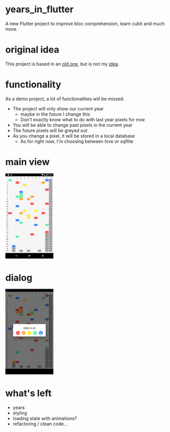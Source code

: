 # years_in_flutter

A new Flutter project to improve bloc comprehension, learn cubit and much more.


# original idea

This project is based in an [old one](https://github.com/NauzetAduen/YearsInPixels), but is not my [idea](https://bulletjournal.com/blogs/bulletjournalist/deep-dive-year-in-pixels).


# functionality

As a demo project, a lot of functionalities will be missed.

- The project will only show our current year
  - maybe in the future I change this
  - Don't exactly know what to do with last year pixels for now
- You will be able to change past pixels in the current year
- The future pixels will be greyed out
- As you change a pixel, it will be stored in a local database
  - As for right now, I'm choosing between hive or sqflite

# main view

<img src="screenshots/pixels.png" width="150"/>

# dialog
<img src="screenshots/dialog.png" width="150"/>

# what's left
- years
- styling
- loading state with animations?
- refactoring / clean code...

